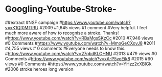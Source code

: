 # Googling-Youtube-Stroke-
##extract
#NSF campaign
#https://www.youtube.com/watch?v=xK1Qf0MTIRU #2009 
#1,645 views #1 comment
#Very helpful.  I feel much more aware of how to recognise a stroke.  Thanks!
#https://www.youtube.com/watch?v=RBaMgsSKzCc #2010
#7,946 views #0 Comments
#https://www.youtube.com/watch?v=MmoGeCXovJ8 #2011
#4,755 views # 0 comments
#Everyone needs to know this. 
#https://www.youtube.com/watch?v=27pbdKLOHNU #2013
#479 views #0 Comments
#https://www.youtube.com/watch?v=xA-P5voEik8 #2015
#60 views #0 Comments
#https://www.youtube.com/watch?v=YHzz2cXBlGk #2006 stroke heroes long version
